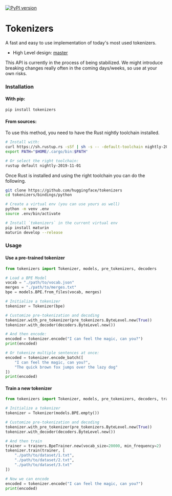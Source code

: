 [![PyPI version](https://badge.fury.io/py/tokenizers.svg)](https://badge.fury.io/py/tokenizers)

# Tokenizers

A fast and easy to use implementation of today's most used tokenizers.

 - High Level design: [master](https://github.com/huggingface/tokenizers)

This API is currently in the process of being stabilized. We might introduce breaking changes
really often in the coming days/weeks, so use at your own risks.

### Installation

#### With pip:

```bash
pip install tokenizers
```

#### From sources:

To use this method, you need to have the Rust nightly toolchain installed.

```bash
# Install with:
curl https://sh.rustup.rs -sSf | sh -s -- -default-toolchain nightly-2019-11-01 -y
export PATH="$HOME/.cargo/bin:$PATH"

# Or select the right toolchain:
rustup default nightly-2019-11-01
```

Once Rust is installed and using the right toolchain you can do the following.

```bash
git clone https://github.com/huggingface/tokenizers
cd tokenizers/bindings/python

# Create a virtual env (you can use yours as well)
python -m venv .env
source .env/bin/activate

# Install `tokenizers` in the current virtual env
pip install maturin
maturin develop --release
```

### Usage

#### Use a pre-trained tokenizer

```python
from tokenizers import Tokenizer, models, pre_tokenizers, decoders

# Load a BPE Model
vocab = "./path/to/vocab.json"
merges = "./path/to/merges.txt"
bpe = models.BPE.from_files(vocab, merges)

# Initialize a tokenizer
tokenizer = Tokenizer(bpe)

# Customize pre-tokenization and decoding
tokenizer.with_pre_tokenizer(pre_tokenizers.ByteLevel.new(True))
tokenizer.with_decoder(decoders.ByteLevel.new())

# And then encode:
encoded = tokenizer.encode("I can feel the magic, can you?")
print(encoded)

# Or tokenize multiple sentences at once:
encoded = tokenizer.encode_batch([
	"I can feel the magic, can you?",
	"The quick brown fox jumps over the lazy dog"
])
print(encoded)
```

#### Train a new tokenizer

```python
from tokenizers import Tokenizer, models, pre_tokenizers, decoders, trainers

# Initialize a tokenizer
tokenizer = Tokenizer(models.BPE.empty())

# Customize pre-tokenization and decoding
tokenizer.with_pre_tokenizer(pre_tokenizers.ByteLevel.new(True))
tokenizer.with_decoder(decoders.ByteLevel.new())

# And then train
trainer = trainers.BpeTrainer.new(vocab_size=20000, min_frequency=2)
tokenizer.train(trainer, [
	"./path/to/dataset/1.txt",
	"./path/to/dataset/2.txt",
	"./path/to/dataset/3.txt"
])

# Now we can encode
encoded = tokenizer.encode("I can feel the magic, can you?")
print(encoded)
```
